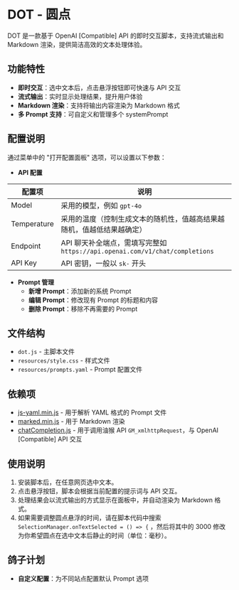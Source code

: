 # DOT - 圆点

DOT 是一款基于 OpenAI [Compatible] API 的即时交互脚本，支持流式输出和 Markdown 渲染，提供简洁高效的文本处理体验。

## 功能特性

- **即时交互**：选中文本后，点击悬浮按钮即可快速与 API 交互
- **流式输出**：实时显示处理结果，提升用户体验
- **Markdown 渲染**：支持将输出内容渲染为 Markdown 格式
- **多 Prompt 支持**：可自定义和管理多个  systemPrompt

## 配置说明

通过菜单中的 "打开配置面板" 选项，可以设置以下参数：

- **API 配置**

| 配置项       | 说明                                                                 |
|--------------|--------------------------------------------------------------------|
| Model        | 采用的模型，例如 `gpt-4o`                    |
| Temperature  | 采用的温度（控制生成文本的随机性，值越高结果越随机，值越低结果越确定）               |
| Endpoint     | API 聊天补全端点，需填写完整如 `https://api.openai.com/v1/chat/completions` |
| API Key      | API 密钥，一般以 `sk-` 开头                                         |

- **Prompt 管理**
  - **新增 Prompt**：添加新的系统 Prompt
  - **编辑 Prompt**：修改现有 Prompt 的标题和内容
  - **删除 Prompt**：移除不再需要的 Prompt

## 文件结构

- `dot.js` - 主脚本文件
- `resources/style.css` - 样式文件
- `resources/prompts.yaml` - Prompt 配置文件

## 依赖项

- [js-yaml.min.js](https://cdnjs.cloudflare.com/ajax/libs/js-yaml/4.1.0/js-yaml.min.js) - 用于解析 YAML 格式的 Prompt 文件
- [marked.min.js](https://cdn.jsdelivr.net/npm/marked/marked.min.js) - 用于 Markdown 渲染
- [chatCompletion.js](https://raw.githubusercontent.com/cattail-mutt/archive/main/openai/chatCompletion.js) - 用于调用油猴 API `GM_xmlhttpRequest`，与 OpenAI [Compatible] API 交互

## 使用说明

1. 安装脚本后，在任意网页选中文本。
2. 点击悬浮按钮，脚本会根据当前配置的提示词与 API 交互。
3. 处理结果会以流式输出的方式显示在面板中，并自动渲染为 Markdown 格式。
4. 如果需要调整圆点悬浮的时间，请在脚本代码中搜索 `SelectionManager.onTextSelected = () => {` ，然后将其中的 3000 修改为你希望圆点在选中文本后静止的时间（单位：毫秒）。

## 鸽子计划

- **自定义配置**：为不同站点配置默认 Prompt 选项
